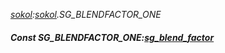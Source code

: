 _[sokol](../../modules/sokol/sokol-module.md):[sokol](../../modules/sokol/sokol-module.md).SG\_BLENDFACTOR\_ONE_
##### Const SG\_BLENDFACTOR\_ONE:[sg_blend_factor](../../modules/sokol/sokol-sg_blend_factor.md)
